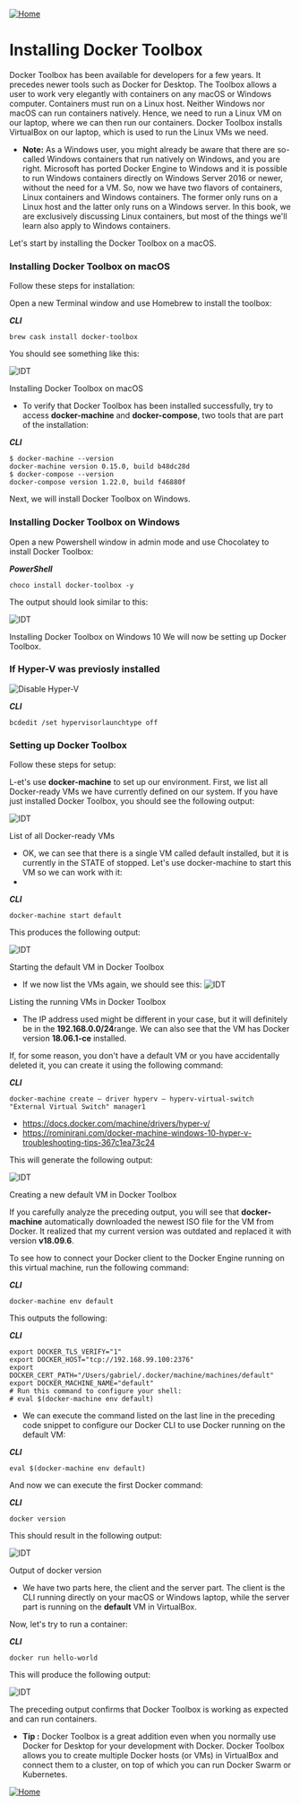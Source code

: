 [![Home](../../img/home.png)](../M-01/README.md)
# Installing Docker Toolbox
Docker Toolbox has been available for developers for a few years. It precedes newer tools such as Docker for Desktop. The Toolbox allows a user to work very elegantly with containers on any macOS or Windows computer. Containers must run on a Linux host. Neither Windows nor macOS can run containers natively. Hence, we need to run a Linux VM on our laptop, where we can then run our containers. Docker Toolbox installs VirtualBox on our laptop, which is used to run the Linux VMs we need.

- **Note:** As a Windows user, you might already be aware that there are so-called Windows containers that run natively on Windows, and you are right. Microsoft has ported Docker Engine to Windows and it is possible to run Windows containers directly on Windows Server 2016 or newer, without the need for a VM. So, now we have two flavors of containers, Linux containers and Windows containers. The former only runs on a Linux host and the latter only runs on a Windows server. In this book, we are exclusively discussing Linux containers, but most of the things we'll learn also apply to Windows containers.


Let's start by installing the Docker Toolbox on a macOS.

### Installing Docker Toolbox on macOS
Follow these steps for installation:

Open a new Terminal window and use Homebrew to install the toolbox:


***CLI***

``
brew cask install docker-toolbox 
``

You should see something like this:

![IDT](../../img/M-01/L01-ID-p4.png)

Installing Docker Toolbox on macOS

- To verify that Docker Toolbox has been installed successfully, try to access **docker-machine** and **docker-compose**, two tools that are part of the installation:

***CLI***
```
$ docker-machine --version
docker-machine version 0.15.0, build b48dc28d
$ docker-compose --version
docker-compose version 1.22.0, build f46880f
```

Next, we will install Docker Toolbox on Windows.

### Installing Docker Toolbox on Windows
Open a new Powershell window in admin mode and use Chocolatey to install Docker Toolbox:

***PowerShell***
```
choco install docker-toolbox -y
```
The output should look similar to this:

![IDT](../../img/M-01/L01-ID-p5.png)

Installing Docker Toolbox on Windows 10
We will now be setting up Docker Toolbox.

### If Hyper-V was previosly installed

![Disable Hyper-V](../../img/M-01/Fix-HyperV-VirtualBox-Docker-Tools.png)

***CLI***
```dos
bcdedit /set hypervisorlaunchtype off
```


### Setting up Docker Toolbox
Follow these steps for setup:

L-et's use **docker-machine** to set up our environment. First, we list all Docker-ready VMs we have currently defined on our system. If you have just installed Docker Toolbox, you should see the following output:

![IDT](../../img/M-01/L01-ID-p6.png)

List of all Docker-ready VMs

- OK, we can see that there is a single VM called default installed, but it is currently in the STATE of stopped. Let's use docker-machine to start this VM so we can work with it:
- 
***CLI***
```
docker-machine start default
```
This produces the following output:

![IDT](../../img/M-01/L01-ID-p7.png)


Starting the default VM in Docker Toolbox

- If we now list the VMs again, we should see this:
![IDT](../../img/M-01/L01-ID-p8.png)

Listing the running VMs in Docker Toolbox

- The IP address used might be different in your case, but it will definitely be in the **192.168.0.0/24**range. We can also see that the VM has Docker version **18.06.1-ce** installed.

If, for some reason, you don't have a default VM or you have accidentally deleted it, you can create it using the following command:

***CLI***
```
docker-machine create — driver hyperv — hyperv-virtual-switch 
"External Virtual Switch" manager1
```

- https://docs.docker.com/machine/drivers/hyper-v/
- https://rominirani.com/docker-machine-windows-10-hyper-v-troubleshooting-tips-367c1ea73c24

This will generate the following output:

![IDT](../../img/M-01/L01-ID-p9.png)

Creating a new default VM in Docker Toolbox

If you carefully analyze the preceding output, you will see that **docker-machine** automatically downloaded the newest ISO file for the VM from Docker. It realized that my current version was outdated and replaced it with version **v18.09.6**.

To see how to connect your Docker client to the Docker Engine running on this virtual machine, run the following command:

***CLI***
```
docker-machine env default
```
This outputs the following:

***CLI***
```
export DOCKER_TLS_VERIFY="1"
export DOCKER_HOST="tcp://192.168.99.100:2376"
export DOCKER_CERT_PATH="/Users/gabriel/.docker/machine/machines/default"
export DOCKER_MACHINE_NAME="default"
# Run this command to configure your shell:
# eval $(docker-machine env default)
```

- We can execute the command listed on the last line in the preceding code snippet to configure our Docker CLI to use Docker running on the default VM:

***CLI***
```
eval $(docker-machine env default)
```
And now we can execute the first Docker command:

***CLI***
```
docker version
```
This should result in the following output:

 ![IDT](../../img/M-01/L01-ID-p10.png)

Output of docker version


- We have two parts here, the client and the server part. The client is the CLI running directly on your macOS or Windows laptop, while the server part is running on the **default** VM in VirtualBox.

Now, let's try to run a container:

***CLI***
```
docker run hello-world
```

This will produce the following output:

 ![IDT](../../img/M-01/L01-ID-p11.png)

The preceding output confirms that Docker Toolbox is working as expected and can run containers.

- **Tip :** Docker Toolbox is a great addition even when you normally use Docker for Desktop for your development with Docker. Docker Toolbox allows you to create multiple Docker hosts (or VMs) in VirtualBox and connect them to a cluster, on top of which you can run Docker Swarm or Kubernetes.

[![Home](../../img/up.png)](#installing-docker-toolbox)

